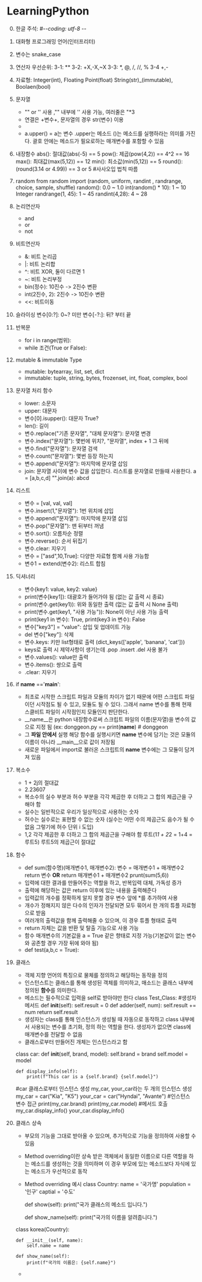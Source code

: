 # LearningPython
0. 한글 주석: #-*-coding: utf-8 -*-
1.  대화형 프로그래밍 언어(인터프리터)
2.  변수는 snake_case
3.  연산자 우선순위:
    3-1: **
    3-2: +X,-X,~X
    3-3: *, @, /, //, %
    3-4 +,-
4. 자료형: Integer(int), Floating Point(float)
           String(str)_(immutable), Boolaen(bool)
5. 문자열
   - "" or '' 사용 ,"" 내부에 '' 사용 가능, 여러줄은 "*3
   - 연결은 +변수+, 문자열의 경우 str(변수) 이용
   - 
   - a.upper() = a는 변수 .upper는 메소드 ()는 메소드를 실행하라는 의미를 가진다.
     괄호 안에는 메소드가 필요로하는 매개변수를 포함할 수 있음
 
   

7. 내장함수
   abs(): 절대값(abs(-5) == 5
   pow(): 제곱(pow(4,2)) == 4^2 == 16
   max(): 최대값(max(5,12)) == 12
   min(): 최소값(min(5,12)) == 5
   round(): (round(3.14 or 4.99)) == 3 or 5 #사사오입 법칙 따름

8. random
   from random import (random, uniform, randint , randrange, choice, sample, shuffle)
   random(): 0.0 ~ 1.0 
   int(random() * 10):  1 ~ 10 Integer
   randrange(1, 45): 1 ~ 45 
   randint(4,28): 4 ~ 28

9. 논리연산자
   - and
   - or
   - not
10. 비트연산자
    - &: 비트 논리곱
    - |: 비트 논리합
    - ^: 비트 XOR, 둘이 다르면 1
    - ~: 비트 논리부정
    - bin(정수): 10진수 -> 2진수 변환
    - int(2진수, 2): 2진수 -> 10진수 변환
    - <<: 비트이동
   
12. 슬라이싱
    변수[0:?]: 0~? 미만
    변수[-?:]: 뒤? 부터 끝

14. 반복문
    - for i in range(범위):
    - while 조건(True or False):
      
15. mutable & immutable Type
    - mutable: bytearray, list, set, dict
    - immutable: tuple, string, bytes, frozenset, int, float, complex, bool

16. 문자열 처리 함수
    - lower: 소문자
    - upper: 대문자
    - 변수[0].isupper(): 대문자 True?
    - len(): 길이
    - 변수.replace("기존 문자열", "대체 문자열"): 문자열 변경
    - 변수.index("문자열"): 몇번에 위치?,  "문자열", index + 1 그 뒤에
    - 변수.find("문자열"): 문자열 검색
    - 변수.count("문자열"): 몇번 등장 하는지
    - 변수.append("문자열"): 마지막에 문자열 삽임
    - join: 문자열 사이에 변수 값을 삽입한다. 리스트를 문자열로 만들때 사용한다.
      a = [a,b,c,d] "".join(a): abcd 
      
17. 리스트
    - 변수 = [val, val, val]
    - 변수.insert(1,"문자열"): 1번 위치에 삽입
    - 변수.append("문자열"): 마지막에 문자열 삽임
    - 변수.pop("문자열"): 맨 뒤부터 꺼냄
    - 변수.sort(): 오름차순 정렬
    - 변수.reverse(): 순서 뒤집기
    - 변수.clear: 지우기
    - 변수 = ["asd",10,True]: 다양한 자료형 함께 사용 가능함 
    - 변수1 = extend(변수2): 리스트 합침
   
18. 딕셔너리
    - 변수{key1: value, key2: value}
    - print(변수[key1]): 대괄호가 들어가야 됨 (없는 값 출력 시 종료)
    - print(변수.get(key1)): 위와 동일한 출력 (없는 값 출력 시 None 출력)
    - print(변수.get(key1, "사용 가능")): None이 아닌 사용 가능 출력
    - print(key1 in 변수): True, print(key3 in 변수): False
    - 변수["key3"] = "value": 삽입 및 업데이트 가능
    - del 변수["key"]: 삭제
    - 변수.keys: 키만 list형태로 출력 (dict_keys(['apple', 'banana', 'cat']))
    - keys로 출력 시 제약사항이 생기는데 .pop .insert .del 사용 불가
    - 변수.values(): value만 출력
    - 변수.items(): 쌍으로 출력
    - .clear: 지우기
   
19. if __name__ =='__main__':
    - 최초로 시작한 스크립트 파일과 모듈의 차이가 없기 때문에 어떤 스크립트 파일이던 시작점도 될 수 있고, 모듈도 될 수 있다. 그래서 name 변수를 통해 현재 스클비트 파일이 시작점인지 모듈인지 판단한다.
    - __name__은 python 내장함수로써 스크립트 파일의 이름(문자열)을 변수의 값으로 지정 됨
      (ex: donggeon.py == print(__name__) # donggeon
    - 그 **파일 안에서** 실행 해당 함수를 실행시키면 __name__ 변수에 담기는 것은 모듈의 이름이 아니라 __main__으로 값이 저장됨
    - 새로운 파일에서 import로 불러온 스크립트의 __name__ 변수에는 그 모듈이 담겨져 있음

20. 복소수
    - 1 + 2j의 절대값
    - 2.23607
    - 복소수의 실수 부분과 허수 부분을 각각 제곱한 후 더하고 그 합의 제곱근을 구해야 함
    - 실수는 일반적으로 우리가 일상적으로 사용하는 숫자
    - 허수는 실수로는 표현할 수 없는 숫자 (실수는 어떤 수의 제곱근도 음수가 될 수 없음 그렇기에 허수 단위 i 도입)
    - 1,2 각각 제곱한 후 더하고 그 합의 제곱근을 구해야 함 루트(1*1 + 2*2 = 1+4 = 루트5) 루트5의 제곱근이 절대값

21. 함수
    - def sum(함수명)(매개변수1, 매개변수2):
          변수 = 매개변수1 + 매개변수2 
          return 변수 **OR** return 매개변수1 + 매개변수2 
      prunt(sum(5,6))
    - 입력에 대한 결과를 만들어주는 역할을 하고, 반복입력 대체, 가독성 증가
    - 출력에 해당하는 값은 return 이후에 있는 내용을 출력해준다
    - 입력값의 개수를 정확하게 알지 못할 경우 변수 앞에 *를 추가하여 사용
    - 개수가 정해지지 않은 다수의 인자가 전달되면 모두 묶어서 한 개의 튜플 자료형으로 받음
    - 여러개의 출력값을 함께 출력해줄 수 있으며, 이 경우 튜플 형태로 출력
    - return 자체는 값을 반환 및 탈출 기능으로 사용 가능
    - 함수 매개변수의 기본값을 a = True 같은 향태로 지정 가능(기본값이 없는 변수와 공존할 경우 가장 뒤에 와야 됨)
    - def test(a,b,c = True):
      
22. 클래스
    - 객체 지향 언어의 특징으로 물체를 정의하고 해당하는 동작을 정의
    - 인스턴스트는 클래스를 통해 생성된 객체를 의미하고, 매소드는 클래스 내부에 정의된 **함수**를 의미한다.
    - 메소드는 필수적으로 입력을 self로 받아야만 한다
      class Test_Class:
          #생성자 메서드
          def __init__(self):
              self.result = 0
          def adder(self, num):
              self.result += num
              return self.result
    - 생성자는 class를 통해 인스턴스가 생성될 때 자동으로 동작하고
      class 내부에서 사용되는 변수를 초기화, 정의 하는 역할을 한다. 생성자가 없으면 class에 매개변수를 전달할 수 없음
    - 클래스로부터 만들어진 개체는 인스턴스라고 함

    class car:
        def __init__(self, brand, model):
            self.brand = brand
            self.model = model

        def display_info(self):
            print(f"This car is a {self.brand} {self.model}")

    #car 클래스로부터 인스턴스 생성 my_car, your_car라는 두 개의 인스턴스 생성
    my_car = car("Kia", "K5") 
    your_car = car("Hyndai", "Avante")
    #인스턴스 변수 접근
    print(my_car.brand)
    print(my_car.model)
    #메서드 호출
    my_car.display_info()
    your_car.display_info()

23. 클래스 상속
    - 부모의 기능을 그대로 받아올 수 있으며, 추가적으로 기능을 정의하여 사용할 수 있음
    - Method overriding이란 상속 받은 객체에서 동일한 이름으로 다른 역할을 하는
      메소드를 생성하는 것을 의미하며 이 경우 부모에 있는 메소드보다 자식에 있는 메소드가 우선적으로 동작
    - Method overriding 예시
    class Country:
        name = '국가명'
        population = '인구'
        captial = '수도'

        def show(self):
            print("국가 클래스의 메소드 입니다.")

        def show_name(self):
            print("국가의 이름을 알려줍니다.")

    class korea(Country):

        def __init__(self, name):
            self.name = name

        def show_name(self):
            print(f"국가의 이름은: {self.name}")

    - 
        
    
